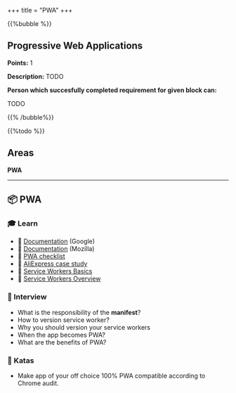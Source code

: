 +++
title = "PWA"
+++

{{%bubble %}}

## Progressive Web Applications

**Points:** 1

**Description:** TODO

**Person which succesfully completed requirement for given block can:** 

TODO

{{% /bubble%}}

{{%todo %}}

## Areas

**PWA**

---

## 📦 PWA

### 🎓 Learn

- 📗 [Documentation](https://developers.google.com/web/progressive-web-apps/) (Google)
- 📗 [Documentation](https://developer.mozilla.org/en-US/docs/Web/Progressive_web_apps) (Mozilla)
- 📗 [PWA checklist](https://developers.google.com/web/progressive-web-apps/checklist)
- 📗 [AliExpress case study](https://developers.google.com/web/showcase/2016/aliexpress)
- 📗 [Service Workers Basics](https://css-tricks.com/serviceworker-for-offline/)
- 📗 [Service Workers Overview](https://developers.google.com/web/fundamentals/primers/service-workers)

### 🎤 Interview

- What is the responsibility of the **manifest**?
- How to version service worker?
- Why you should version your service workers
- When the app becomes PWA?
- What are the benefits of PWA?

### 📝 Katas

- Make app of your off choice 100% PWA compatible according to Chrome audit.
